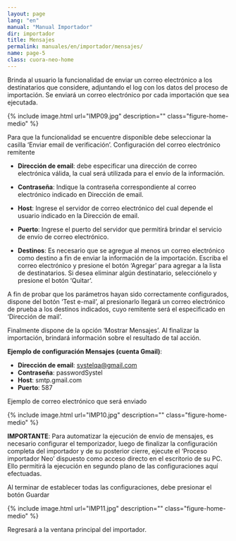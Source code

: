 ```yaml
---
layout: page
lang: "en"
manual: "Manual Importador"
dir: importador
title: Mensajes
permalink: manuales/en/importador/mensajes/
name: page-5
class: cuora-neo-home
---
```


Brinda al usuario la funcionalidad de enviar un correo electrónico a los destinatarios que considere, adjuntando el log con los datos del proceso de importación. Se enviará un correo electrónico por cada importación que sea ejecutada. 

{% include image.html url="IMP09.jpg" description="" class="figure-home-medio" %}

Para que la funcionalidad se encuentre disponible debe seleccionar la casilla ‘Enviar email de verificación’.
Configuración del correo electrónico remitente
- **Dirección de email**: debe especificar una dirección de correo electrónica válida, la cual será utilizada para el envío de la información.

- **Contraseña**: Indique la contraseña correspondiente al correo electrónico indicado en Dirección de email.

- **Host**: Ingrese el servidor de correo electrónico del cual depende el usuario indicado en la Dirección de email.

- **Puerto**: Ingrese el puerto del servidor que permitirá brindar el servicio de envío de correo electrónico.

- **Destinos**: Es necesario que se agregue al menos un correo electrónico como destino a fin de enviar la información de la importación. Escriba el correo electrónico y presione el botón ‘Agregar’ para agregar a la lista de destinatarios. Si desea eliminar algún destinatario, selecciónelo y presione el botón ‘Quitar’.


A fin de probar que los parámetros hayan sido correctamente configurados, dispone del botón ‘Test e-mail’, al presionarlo llegará un correo electrónico de prueba a los destinos indicados, cuyo remitente será el especificado en ‘Dirección de mail’.

Finalmente dispone de la opción ‘Mostrar Mensajes’. Al finalizar la importación, brindará información sobre el resultado de tal acción.

**Ejemplo de configuración Mensajes (cuenta Gmail)**:
- **Dirección de email**: systelqa@gmail.com
- **Contraseña**: passwordSystel 
- **Host**: smtp.gmail.com
- **Puerto**: 587

Ejemplo de correo electrónico que será enviado

{% include image.html url="IMP10.jpg" description="" class="figure-home-medio" %}


**IMPORTANTE**: Para automatizar la ejecución de envío de mensajes, es necesario configurar el temporizador, luego de finalizar la configuración completa del importador y de su posterior cierre, ejecute el ‘Proceso importador Neo’ dispuesto como acceso directo en el escritorio de su PC. Ello permitirá la ejecución en segundo plano de las configuraciones aquí efectuadas. 

Al terminar de establecer todas las configuraciones, debe presionar el botón Guardar 

{% include image.html url="IMP11.jpg" description="" class="figure-home-medio" %}

Regresará a la ventana principal del importador. 


